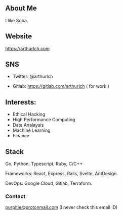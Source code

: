 
## About Me

I like Soba.

##  Website

https://arthurlch.com

## SNS 

- Twitter: @arthurlch

- Gitlab: https://gitlab.com/arthurlch ( for work )

##  Interests: 
- Ethical Hacking 
- High Performance Computing
- Data Analaysis
- Machine Learning
- Finance

## Stack
 Go, Python, Typescript, Ruby, C/C++

Frameworks: React, Express, Rails, Svelte, AntDesign.

DevOps: Google Cloud, Gitlab, Terraform. 

### Contact
purpltie@protonmail.com (I never check this email :D)

